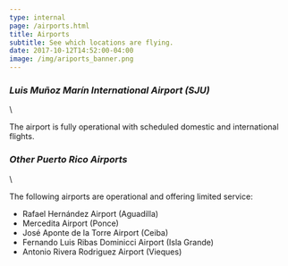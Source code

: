 ```yaml
---
type: internal
page: /airports.html
title: Airports
subtitle: See which locations are flying.
date: 2017-10-12T14:52:00-04:00
image: /img/ariports_banner.png
---
```

### _Luis Muñoz Marín International Airport (SJU)_

\

The airport is fully operational with scheduled domestic and international flights.

### _Other Puerto Rico Airports_

\

The following airports are operational and offering limited service:

* Rafael Hernández Airport (Aguadilla)
* Mercedita Airport (Ponce)
* José Aponte de la Torre Airport (Ceiba)
* Fernando Luis Ribas Dominicci Airport (Isla Grande)
* Antonio Rivera Rodriguez Airport (Vieques)
